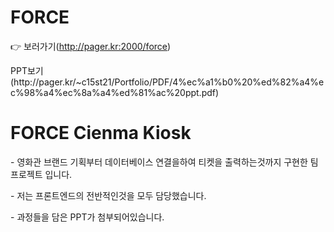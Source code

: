 # FORCE
👉 보러가기(http://pager.kr:2000/force)
<p>PPT보기(http://pager.kr/~c15st21/Portfolio/PDF/4%ec%a1%b0%20%ed%82%a4%ec%98%a4%ec%8a%a4%ed%81%ac%20ppt.pdf)</p>
<h1>FORCE Cienma Kiosk</h1>
<p>- 영화관 브랜드 기획부터 데이터베이스 연결을하여 티켓을 출력하는것까지 구현한 팀 프로젝트 입니다.</p>
<p>- 저는 프론트엔드의 전반적인것을 모두 담당했습니다.</p>
<p>- 과정들을 담은 PPT가 첨부되어있습니다.</p>

